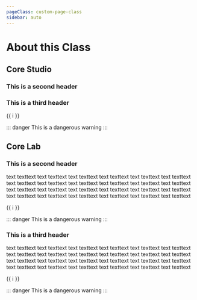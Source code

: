 ```yaml
---
pageClass: custom-page-class
sidebar: auto
---
```


# About this Class

## Core Studio

### This is a second header

### This is a third header

<span v-for="i in 300" class="bro">{{ i }} </span>

::: danger
This is a dangerous warning
:::

## Core Lab

### This is a second header

text texttext text texttext text texttext text texttext text texttext text texttext
text texttext text texttext text texttext text texttext text texttext text texttext
text texttext text texttext text texttext text texttext text texttext text texttext
text texttext text texttext text texttext text texttext text texttext text texttext

<span v-for="i in 300" class="bro">{{ i }} </span>

::: danger
This is a dangerous warning
:::

### This is a third header

text texttext text texttext text texttext text texttext text texttext text texttext
text texttext text texttext text texttext text texttext text texttext text texttext
text texttext text texttext text texttext text texttext text texttext text texttext
text texttext text texttext text texttext text texttext text texttext text texttext

<span v-for="i in 300" class="bro">{{ i }} </span>

::: danger
This is a dangerous warning
:::
